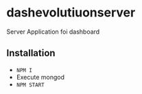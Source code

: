 # dashevolutiuonserver
Server Application foi dashboard

## Installation 

- `NPM I`
- Execute mongod
- `NPM START`
